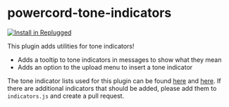 # powercord-tone-indicators

[![Install in Replugged](https://img.shields.io/static/v1?style=for-the-badge&label=Install%20in&message=Replugged&color=green)](https://replugged.dev/install?url=asportnoy/powercord-tone-indicators)

This plugin adds utilities for tone indicators!

-   Adds a tooltip to tone indicators in messages to show what they mean
-   Adds an option to the upload menu to insert a tone indicator

The tone indicator lists used for this plugin can be found [here](https://toneindicators.carrd.co/#masterlist) and [here](https://tonetags.carrd.co/#masterlist). If there are additional indicators that should be added, please add them to `indicators.js` and create a pull request.
